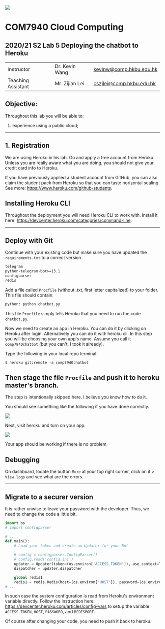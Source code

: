 ![](../img/hkbu.png)

# COM7940 Cloud Computing 

## 2020/21 S2 Lab 5 Deploying the chatbot to Heroku


| | | |
|--|--|--|
| Instructor | Dr. Kevin Wang  | kevinw@comp.hkbu.edu.hk|
| Teaching Assistant | Mr. Zijian Lei | cszjlei@comp.hkbu.edu.hk |



**Objective:**
---
Throughout this lab you will be able to:
1. experience using a public cloud;


---


## 1. Registration

We are using Heroku in his lab. Go and apply a free account from Heroku. Unless you are really aware what you are doing, you should not give your credit card info to Heroku.

If you have previously applied a student account from GitHub, you can also claim the student pack from Heroku so that you can taste horizontal scaling. See more: https://www.heroku.com/github-students.


## Installing Heroku CLI

Throughout the deployment you will need Heroku CLI to work with. Install it here:
https://devcenter.heroku.com/categories/command-line.


---

## Deploy with Git


Continue with your existing code but make sure you have updated the `requirements.txt` to a correct version

```txt
telegram
python-telegram-bot>=13.1
configparser
redis
```

Add a file called `Procfile` (without .txt, first letter capitalized) to your folder. This file should contain:

```txt
python: python chatbot.py
```

This file `Procfile` simply tells Heroku that you need to run the code `chatbot.py`.

Now we need to create an app in Heroku. You can do it by clicking on Heroku after login. Alternatively you can do it with heroku cli. In this step you will be choosing your own app's name. Assume you call it `comp7940chatbot` (but you can't, I took it already).

Type the following in your local repo terminal:
```
$ heroku git:remote -a comp7940chatbot 
```

## **Then stage the file `Procfile` and push it to heroku master's branch.**

The step is intentionally skipped here. I believe you know how to do it.

You should see something like the following if you have done correctly.

![](gitpush.png)

Next, visit heroku and turn on your app.

![](heroku.png)

Your app should be working if there is no problem. 

## Debugging

On dashboard, locate the button `More` at your top right corner, click on it > `View logs` and see what are the errors.

---

## Migrate to a securer version

It is rather unwise to leave your password with the developer. Thus, we need to change the code a little bit.

```py
import os
# import configparser

# ....
def main():
    # Load your token and create an Updater for your Bot
    
    # config = configparser.ConfigParser()
    # config.read('config.ini')
    updater = Updater(token=(os.environ['ACCESS_TOKEN']), use_context=True)
    dispatcher = updater.dispatcher

    global redis1
    redis1 = redis.Redis(host=(os.environ['HOST']), password=(os.environ['PASSWORD']), port=(os.environ['REDISPORT']))
# ...
```

In such case the system configuration is read from Heroku's environment variable directly. Follow the instruction here: https://devcenter.heroku.com/articles/config-vars to setup the variable `ACCESS_TOKEN`, `HOST`, `PASSWORD`, and `REDISPORT`.

Of course after changing your code, you need to push it back to heroku.